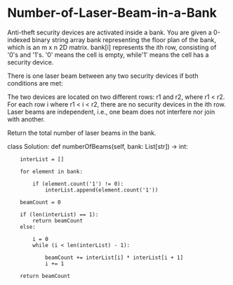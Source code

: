 # Number-of-Laser-Beam-in-a-Bank

Anti-theft security devices are activated inside a bank. You are given a 0-indexed binary string array bank representing the floor plan of the bank, which is an m x n 2D matrix. bank[i] represents the ith row, consisting of '0's and '1's. '0' means the cell is empty, while'1' means the cell has a security device.

There is one laser beam between any two security devices if both conditions are met:

The two devices are located on two different rows: r1 and r2, where r1 < r2.
For each row i where r1 < i < r2, there are no security devices in the ith row.
Laser beams are independent, i.e., one beam does not interfere nor join with another.

Return the total number of laser beams in the bank.

class Solution:
    def numberOfBeams(self, bank: List[str]) -> int:
        
        interList = []

        for element in bank:

            if (element.count('1') != 0):
                interList.append(element.count('1'))

        beamCount = 0

        if (len(interList) == 1):
            return beamCount
        else:

            i = 0
            while (i < len(interList) - 1):

                beamCount += interList[i] * interList[i + 1]
                i += 1

        return beamCount
